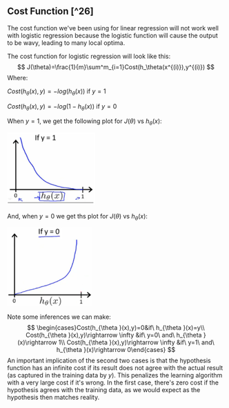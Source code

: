 ## Cost Function [^26]

The cost function we've been using for linear regression will not work well with logistic regression because the logistic function will cause the output to be wavy, leading to many local optima.  

The cost function for logistic regression will look like this:
$$
J(\theta)=\frac{1}{m}\sum^m_{i=1}Cost(h_\theta(x^{(i)}),y^{(i)})
$$
Where:

$Cost(h_\theta(x),y)=-log(h_\theta(x))$                 if $y=1$

$Cost(h_\theta(x),y)=-log(1-h_\theta(x))$          if $y=0$

When $y=1$, we get the following plot for $J(\theta)$ vs $h_\theta(x)$:

<img src="01-cost-function.assets/image-20210312064436435.png" alt="image-20210312064436435" style="zoom:33%;" />

And, when $y=0$ we get ths plot for $J(\theta)$ vs $h_\theta(x)$:

<img src="01-cost-function.assets/image-20210312064506314.png" alt="image-20210312064506314" style="zoom:33%;" />

Note some inferences we can make:
$$
\begin{cases}Cost(h_{\theta }(x),y)=0&if\  h_{\theta }(x)=y\\ Cost(h_{\theta }(x),y)\rightarrow \infty &if\  y=0\  and\  h_{\theta }(x)\rightarrow 1\\ Cost(h_{\theta }(x),y)\rightarrow \infty &if\  y=1\  and\  h_{\theta }(x)\rightarrow 0\end{cases} 
$$
An important implication of the second two cases is that the hypothesis function has an infinite cost if its result does not agree with the actual result (as captured in the training data by $y$). This penalizes the learning algorithm with a very large cost if it's wrong.  In the first case, there's zero cost if the hypothesis agrees with the training data, as we would expect as the hypothesis then matches reality.